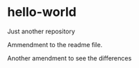# hello-world
Just another repository

Ammendment to the readme file.

Another amendment to see the differences
